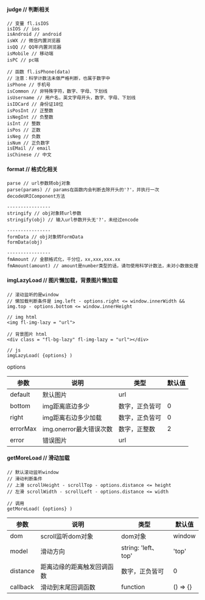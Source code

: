 #### judge // 判断相关
```$xslt
// 变量 fl.isIOS
isIOS // ios
isAndroid // android
isWX // 微信内置浏览器
isQQ // QQ年内置浏览器
isMobile // 移动端
isPC // pc端

// 函数 fl.isPhone(data)
// 注意：科学计数法未做严格判断，也属于数字中
isPhone // 手机号
isCommon // 非特殊字符，数字、字母、下划线
isUsername // 用户名，英文字母开头，数字、字母、下划线
isIDCard // 身份证18位
isPosInt // 正整数
isNegInt // 负整数
isInt // 整数
isPos // 正数
isNeg // 负数
isNum // 正负数字
isEMail // email
isChinese // 中文
```

#### format // 格式化相关
```$xslt
parse // url参数转obj对象
parse(params) // params在函数内会判断去除开头的'?'，并执行一次decodeURIComponent方法 

----------------
stringify // obj对象转url参数
stringify(obj) // 输入url参数开头无'?'，未经过encode

----------------
formData // obj对象转FormData
formData(obj) 

----------------
fmAmount // 金额格式化，千分位，xx,xxx,xxx.xx
fmAmount(amount) // amount是number类型的话，请勿使用科学计数法，未对小数做处理

```

#### imgLazyLoad // 图片懒加载，背景图片懒加载
```$xslt
// 滚动监听的是window
// 懒加载判断条件是 img.left - options.right <= window.innerWidth && img.top - options.bottom <= window.innerHeight

// img html
<img fl-img-lazy = "url">

// 背景图片 html
<div class = "fl-bg-lazy" fl-img-lazy = "url"></div>

// js
imgLazyLoad( {options} )
```
options  

 参数 | 说明 | 类型 | 默认值
 --- | --- | --- | ---
default | 默认图片 | url | 
bottom | img距离底边多少 | 数字，正负皆可 | 0
right | img距离右边多少加载 | 数字，正负皆可 | 0
errorMax | img.onerror最大错误次数 | 数字，正整数 | 2
error | 错误图片 | url |

#### getMoreLoad // 滑动加载
```$xslt
// 默认滚动监听window
// 滑动判断条件 
// 上滑 scrollHeight - scrollTop - options.distance <= height
// 左滑 scrollWidth - scrollLeft - options.distance <= width

// 调用
getMoreLoad( {options} )
```
 参数 | 说明 | 类型 | 默认值
 --- | --- | --- | ---
dom | scroll监听dom对象 | dom对象 | window 
model | 滑动方向 | string: 'left、top' | 'top'
distance | 距离边缘的距离触发回调函数 | 数字，正负皆可 | 0
callback | 滑动到末尾回调函数 | function | () => {}

